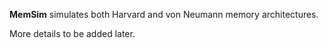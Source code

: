**MemSim** simulates both Harvard and von Neumann memory architectures.

More details to be added later.